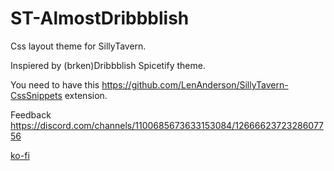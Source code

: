 # ST-AlmostDribbblish
Css layout theme for SillyTavern.

Inspiered by (brken)Dribbblish Spicetify theme.

You need to have this https://github.com/LenAnderson/SillyTavern-CssSnippets extension.

Feedback https://discord.com/channels/1100685673633153084/1266662372328607756

[ko-fi](https://ko-fi.com/icefog72)

